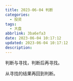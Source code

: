 ```yaml
---
title: 2023-06-04 判断
categories:
  - 投资
tags:
  - 大盘
abbrlink: 3ba6efa3
date: 2023-06-04 10:17:12
updated: 2023-06-04 10:17:12
description:
---
```


判断与寻找，判断后再寻找。

从寻找的结果再回到判断。

